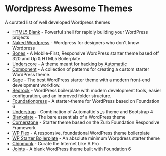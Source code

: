 # Wordpress Awesome Themes
A curated list of well developed Wordpress themes

- [HTML5 Blank](https://github.com/toddmotto/html5blank) - Powerful shell for rapidly building your WordPress projects
- [Naked Wordpress](https://github.com/andjosh/naked-wordpress) - Wordpress for designers who don't know Wordpress
- [Bones](https://github.com/eddiemachado/bones) - A Mobile-First, Responsive WordPress starter theme based off 320 and Up & HTML5 Boilerplate.
- [Underscore](https://github.com/automattic/_s) - A theme meant for hacking by [Automattic](https://automattic.com/)
- [Component](https://github.com/Automattic/theme-components) - A collection of patterns for creating a custom starter WordPress theme.
- [Sage](https://github.com/roots/sage) - The best WordPress starter theme with a modern front-end development workflow.
- [Bedrock](https://github.com/roots/bedrock) - WordPress boilerplate with modern development tools, easier configuration, and an improved folder structure.
- [Foundationpress](https://foundationpress.olefredrik.com/) - A starter-theme for WordPress based on Foundation 6
- [Understrap](https://github.com/holger1411/understrap) - Combination of Automattic´s _s theme and Bootstrap 4
- [Blankslate](https://github.com/tidythemes/blankslate) - The bare essentials of a WordPress theme
- [Cornerstone](https://github.com/thewirelessguy/cornerstone) - Starter theme based on the Zurb Foundation Responsive Framework
- [WP Flex](https://github.com/grayghostvisuals/WP-Flex) - A responsive, foundational WordPress theme boilerplate
- [WP Starter Boilerplate](https://github.com/saeedreza/wordpress-starter-boilerplate) - An absolute minimum Worpdress starter theme
- [Chipmunk](http://chipmunktheme.com/) - Curate the Internet Like A Pro 
- [Joints](https://github.com/JeremyEnglert/JointsWP) - A blank WordPress theme built with Foundation 6
